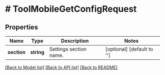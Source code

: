 # # ToolMobileGetConfigRequest

## Properties

Name | Type | Description | Notes
------------ | ------------- | ------------- | -------------
**section** | **string** | Settings section name. | [optional] [default to '']

[[Back to Model list]](../../README.md#models) [[Back to API list]](../../README.md#endpoints) [[Back to README]](../../README.md)
